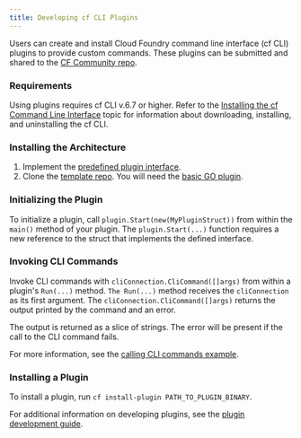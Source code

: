 ```yaml
---
title: Developing cf CLI Plugins
---
```


Users can create and install Cloud Foundry command line interface (cf CLI) 
plugins to provide custom commands.
These plugins can be submitted and shared to the [CF Community repo](http://plugins.cloudfoundry.org/ui/).

### Requirements ###

Using plugins requires cf CLI v.6.7 or higher. 
Refer to the [Installing the cf Command Line Interface](./install-go-cli.html) topic for information about downloading, installing, and uninstalling the cf CLI.

### Installing the Architecture ###

1. Implement the [predefined plugin interface](https://github.com/cloudfoundry/cli/blob/master/plugin/plugin.go).
1. Clone the [template repo](https://github.com/cloudfoundry/cli). You will need the [basic GO plugin](https://github.com/cloudfoundry/cli/blob/master/plugin_examples/basic_plugin.go).

### Initializing the Plugin ###

To initialize a plugin, call `plugin.Start(new(MyPluginStruct))` from within 
the `main()` method of your plugin. 
The `plugin.Start(...)` function requires a new reference to the struct that 
implements the defined interface.

### Invoking CLI Commands ###

Invoke CLI commands with `cliConnection.CliCommand([]args)` from within a plugin's `Run(...)` method. 
`The Run(...)` method receives the `cliConnection` as its first argument.
The `cliConnection.CliCommand([]args)` returns the output printed by the command and an error. 

The output is returned as a slice of strings. 
The error will be present if the call to the CLI command fails.

For more information, see the [calling CLI commands example](https://github.com/cloudfoundry/cli/blob/master/plugin_examples/call_cli_cmd/main/call_cli_cmd.go).
	
### Installing a Plugin ###

To install a plugin, run `cf install-plugin PATH_TO_PLUGIN_BINARY`.

For additional information on developing plugins, see the [plugin development guide](https://github.com/cloudfoundry/cli/tree/master/plugin_examples).
